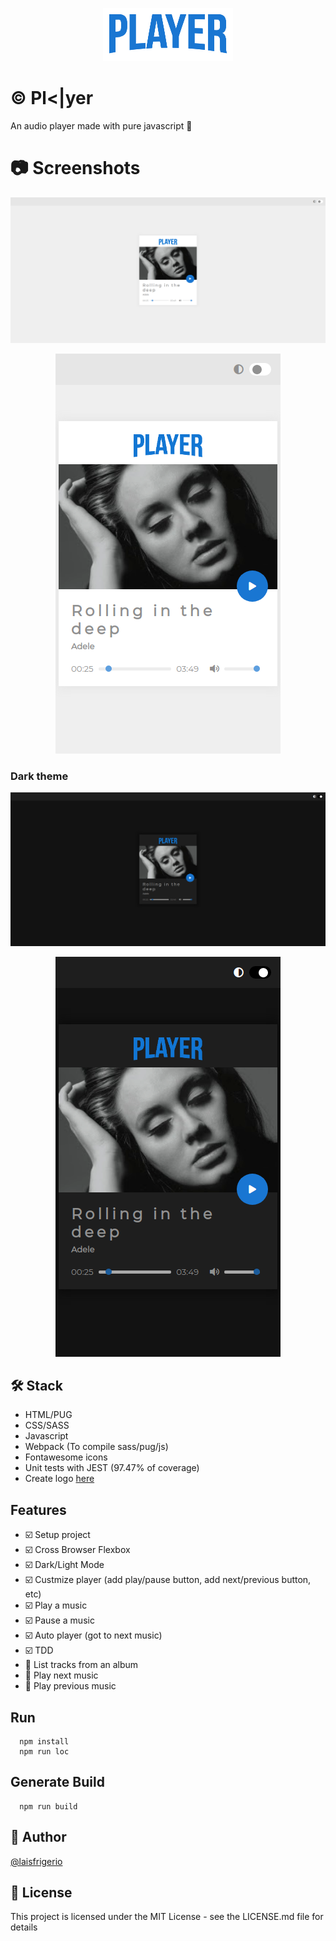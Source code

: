 <p align="center">
  <a href="https://github.com/laisfrigerio/js-audio-player">
    <img src="./images/logo.png" alt="Logo">
  </a>
</p>

# :copyright: Pl<|yer

An audio player made with pure javascript :blue_heart:

# :camera: Screenshots

<p align="center">
  <a href="https://github.com/laisfrigerio/js-audio-player">
    <img src="./screenshots/desktop-custom.png" alt="Application screenshot from Desktop device - Light theme">
  </a>
</p>

<p align="center">
  <a href="https://github.com/laisfrigerio/js-audio-player">
    <img src="./screenshots/mobile-custom.png" alt="Application screenshot from Mobile device - Light theme">
  </a>
</p>

### Dark theme

<p align="center">
  <a href="https://github.com/laisfrigerio/js-audio-player">
    <img src="./screenshots/desktop-dark-custom.png" alt="Application screenshot from Desktop device - Dark theme">
  </a>
</p>

<p align="center">
  <a href="https://github.com/laisfrigerio/js-audio-player">
    <img src="./screenshots/mobile-dark-custom.png" alt="Application screenshot from Mobile device - Dark theme">
  </a>
</p>

## 🛠️ Stack

- HTML/PUG
- CSS/SASS
- Javascript
- Webpack (To compile sass/pug/js)
- Fontawesome icons
- Unit tests with JEST (97.47% of coverage)
- Create logo [here](https://fontmeme.com/netflix-font/)

## Features

- :ballot_box_with_check: Setup project
- :ballot_box_with_check: Cross Browser Flexbox
- :ballot_box_with_check: Dark/Light Mode
- :ballot_box_with_check: Custmize player (add play/pause button, add next/previous button, etc)
- :ballot_box_with_check: Play a music
- :ballot_box_with_check: Pause a music
- :ballot_box_with_check: Auto player (got to next music)
- :ballot_box_with_check: TDD
- :black_square_button: List tracks from an album
- :black_square_button: Play next music
- :black_square_button: Play previous music

## Run

```
  npm install
  npm run loc
```

## Generate Build

```
  npm run build
```

## :woman: Author

[@laisfrigerio](https://github.com/laisfrigerio/)

## 📄 License

This project is licensed under the MIT License - see the LICENSE.md file for details